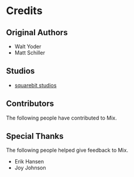 Credits
======= 
Original Authors
------------
* Walt Yoder
* Matt Schiller

Studios
------------
* [squarebit studios](http://www.squarebitstudios.com)

Contributors
------------
The following people have contributed to Mix.

Special Thanks
------------
The following people helped give feedback to Mix.
* Erik Hansen
* Joy Johnson